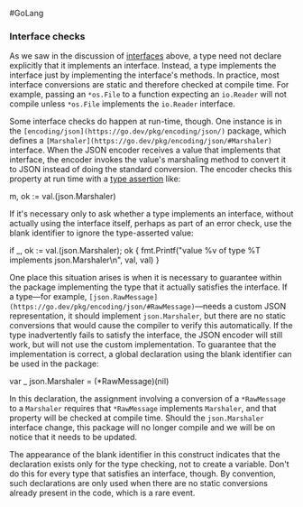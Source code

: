 #GoLang 
### Interface checks

As we saw in the discussion of [interfaces](https://go.dev/doc/effective_go#interfaces_and_types) above, a type need not declare explicitly that it implements an interface. Instead, a type implements the interface just by implementing the interface's methods. In practice, most interface conversions are static and therefore checked at compile time. For example, passing an `*os.File` to a function expecting an `io.Reader` will not compile unless `*os.File` implements the `io.Reader` interface.

Some interface checks do happen at run-time, though. One instance is in the `[encoding/json](https://go.dev/pkg/encoding/json/)` package, which defines a `[Marshaler](https://go.dev/pkg/encoding/json/#Marshaler)` interface. When the JSON encoder receives a value that implements that interface, the encoder invokes the value's marshaling method to convert it to JSON instead of doing the standard conversion. The encoder checks this property at run time with a [type assertion](https://go.dev/doc/effective_go#interface_conversions) like:

m, ok := val.(json.Marshaler)

If it's necessary only to ask whether a type implements an interface, without actually using the interface itself, perhaps as part of an error check, use the blank identifier to ignore the type-asserted value:

if _, ok := val.(json.Marshaler); ok {
    fmt.Printf("value %v of type %T implements json.Marshaler\n", val, val)
}

One place this situation arises is when it is necessary to guarantee within the package implementing the type that it actually satisfies the interface. If a type—for example, `[json.RawMessage](https://go.dev/pkg/encoding/json/#RawMessage)`—needs a custom JSON representation, it should implement `json.Marshaler`, but there are no static conversions that would cause the compiler to verify this automatically. If the type inadvertently fails to satisfy the interface, the JSON encoder will still work, but will not use the custom implementation. To guarantee that the implementation is correct, a global declaration using the blank identifier can be used in the package:

var _ json.Marshaler = (*RawMessage)(nil)

In this declaration, the assignment involving a conversion of a `*RawMessage` to a `Marshaler` requires that `*RawMessage` implements `Marshaler`, and that property will be checked at compile time. Should the `json.Marshaler` interface change, this package will no longer compile and we will be on notice that it needs to be updated.

The appearance of the blank identifier in this construct indicates that the declaration exists only for the type checking, not to create a variable. Don't do this for every type that satisfies an interface, though. By convention, such declarations are only used when there are no static conversions already present in the code, which is a rare event.